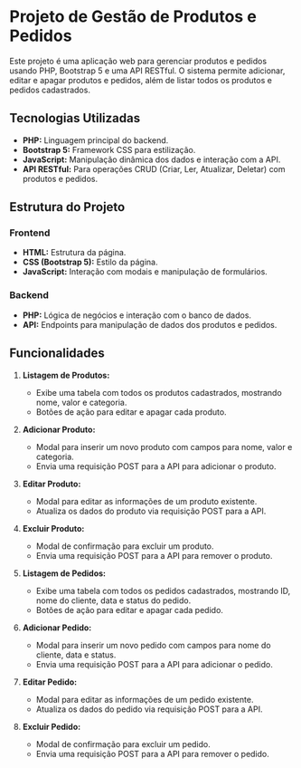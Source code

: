 # Projeto de Gestão de Produtos e Pedidos

Este projeto é uma aplicação web para gerenciar produtos e pedidos usando PHP, Bootstrap 5 e uma API RESTful. O sistema permite adicionar, editar e apagar produtos e pedidos, além de listar todos os produtos e pedidos cadastrados.

## Tecnologias Utilizadas

- **PHP:** Linguagem principal do backend.
- **Bootstrap 5:** Framework CSS para estilização.
- **JavaScript:** Manipulação dinâmica dos dados e interação com a API.
- **API RESTful:** Para operações CRUD (Criar, Ler, Atualizar, Deletar) com produtos e pedidos.

## Estrutura do Projeto

### Frontend

- **HTML:** Estrutura da página.
- **CSS (Bootstrap 5):** Estilo da página.
- **JavaScript:** Interação com modais e manipulação de formulários.

### Backend

- **PHP:** Lógica de negócios e interação com o banco de dados.
- **API:** Endpoints para manipulação de dados dos produtos e pedidos.

## Funcionalidades

1. **Listagem de Produtos:**
   - Exibe uma tabela com todos os produtos cadastrados, mostrando nome, valor e categoria.
   - Botões de ação para editar e apagar cada produto.

2. **Adicionar Produto:**
   - Modal para inserir um novo produto com campos para nome, valor e categoria.
   - Envia uma requisição POST para a API para adicionar o produto.

3. **Editar Produto:**
   - Modal para editar as informações de um produto existente.
   - Atualiza os dados do produto via requisição POST para a API.

4. **Excluir Produto:**
   - Modal de confirmação para excluir um produto.
   - Envia uma requisição POST para a API para remover o produto.

5. **Listagem de Pedidos:**
   - Exibe uma tabela com todos os pedidos cadastrados, mostrando ID, nome do cliente, data e status do pedido.
   - Botões de ação para editar e apagar cada pedido.

6. **Adicionar Pedido:**
   - Modal para inserir um novo pedido com campos para nome do cliente, data e status.
   - Envia uma requisição POST para a API para adicionar o pedido.

7. **Editar Pedido:**
   - Modal para editar as informações de um pedido existente.
   - Atualiza os dados do pedido via requisição POST para a API.

8. **Excluir Pedido:**
   - Modal de confirmação para excluir um pedido.
   - Envia uma requisição POST para a API para remover o pedido.
